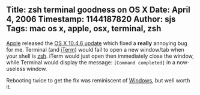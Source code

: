 Title: zsh terminal goodness on OS X
Date: April 4, 2006
Timestamp: 1144187820
Author: sjs
Tags: mac os x, apple, osx, terminal, zsh
----

<a href="http://www.apple.com/">Apple</a> released the <a href="http://docs.info.apple.com/article.html?artnum=303411">OS X 10.4.6 update</a> which fixed a <strong>really</strong> annoying bug for me. Terminal (and <a href="http://iterm.sourceforge.net/">iTerm</a>) would fail to open a new window/tab when your shell is <a href="http://zsh.sourceforge.net/">zsh</a>. iTerm would just open then immediately close the window, while Terminal would display the message: <code>[Command completed]</code> in a now-useless window.

Rebooting twice to get the fix was reminiscent of <a href="http://www.microsoft.com/windows/default.mspx">Windows</a>, but well worth it.
